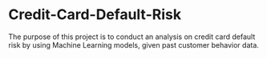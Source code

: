 # Credit-Card-Default-Risk

The purpose of this project is to conduct an analysis on credit card default risk by using Machine Learning models, given past customer behavior data.
